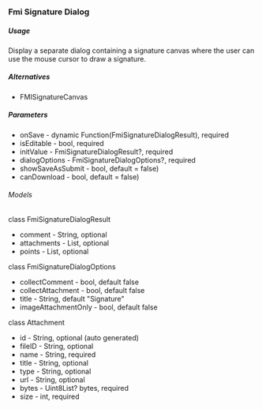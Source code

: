 ### Fmi Signature Dialog

##### Usage

Display a separate dialog containing a signature canvas where the user can use the mouse cursor to draw a signature.

##### Alternatives

* FMISignatureCanvas

##### Parameters

* onSave - dynamic Function(FmiSignatureDialogResult), required
* isEditable - bool, required
* initValue - FmiSignatureDialogResult?, required
* dialogOptions - FmiSignatureDialogOptions?, required
* showSaveAsSubmit - bool, default = false)
* canDownload - bool, default = false)

###### Models

class FmiSignatureDialogResult
* comment - String, optional
* attachments - List<Attachment>, optional
* points - List<Point>, optional

class FmiSignatureDialogOptions
* collectComment - bool, default false
* collectAttachment - bool, default false
* title - String, default "Signature"
* imageAttachmentOnly - bool, default false

class Attachment
* id - String, optional (auto generated)
* fileID - String, optional
* name - String, required
* title - String, optional
* type - String, optional
* url - String, optional
* bytes - Uint8List? bytes, required
* size - int, required

`  `